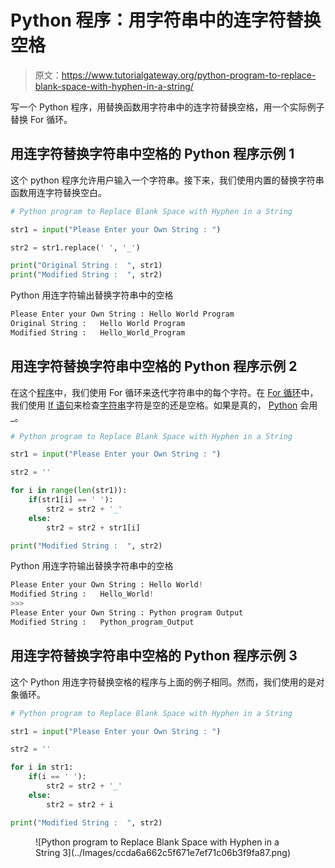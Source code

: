 # Python 程序：用字符串中的连字符替换空格

> 原文：<https://www.tutorialgateway.org/python-program-to-replace-blank-space-with-hyphen-in-a-string/>

写一个 Python 程序，用替换函数用字符串中的连字符替换空格，用一个实际例子替换 For 循环。

## 用连字符替换字符串中空格的 Python 程序示例 1

这个 python 程序允许用户输入一个字符串。接下来，我们使用内置的替换字符串函数用连字符替换空白。

```py
# Python program to Replace Blank Space with Hyphen in a String

str1 = input("Please Enter your Own String : ")

str2 = str1.replace(' ', '_')

print("Original String :  ", str1)
print("Modified String :  ", str2)
```

Python 用连字符输出替换字符串中的空格

```py
Please Enter your Own String : Hello World Program
Original String :   Hello World Program
Modified String :   Hello_World_Program
```

## 用连字符替换字符串中空格的 Python 程序示例 2

在这个[程序](https://www.tutorialgateway.org/python-programming-examples/)中，我们使用 For 循环来迭代字符串中的每个字符。在 [For 循环](https://www.tutorialgateway.org/python-for-loop/)中，我们使用 [If 语句](https://www.tutorialgateway.org/python-if-statement/)来检查[字符串](https://www.tutorialgateway.org/python-string/)字符是空的还是空格。如果是真的， [Python](https://www.tutorialgateway.org/python-tutorial/) 会用 _。

```py
# Python program to Replace Blank Space with Hyphen in a String

str1 = input("Please Enter your Own String : ")

str2 = ''

for i in range(len(str1)):
    if(str1[i] == ' '):
        str2 = str2 + '_'
    else:
        str2 = str2 + str1[i]

print("Modified String :  ", str2)
```

Python 用连字符输出替换字符串中的空格

```py
Please Enter your Own String : Hello World!
Modified String :   Hello_World!
>>> 
Please Enter your Own String : Python program Output
Modified String :   Python_program_Output
```

## 用连字符替换字符串中空格的 Python 程序示例 3

这个 Python 用连字符替换空格的程序与上面的例子相同。然而，我们使用的是对象循环。

```py
# Python program to Replace Blank Space with Hyphen in a String

str1 = input("Please Enter your Own String : ")

str2 = ''

for i in str1:
    if(i == ' '):
        str2 = str2 + '_'
    else:
        str2 = str2 + i

print("Modified String :  ", str2)
```

<figure class="wp-block-image">![Python program to Replace Blank Space with Hyphen in a String 3](../Images/ccda6a662c5f671e7ef71c06b3f9fa87.png)</figure>